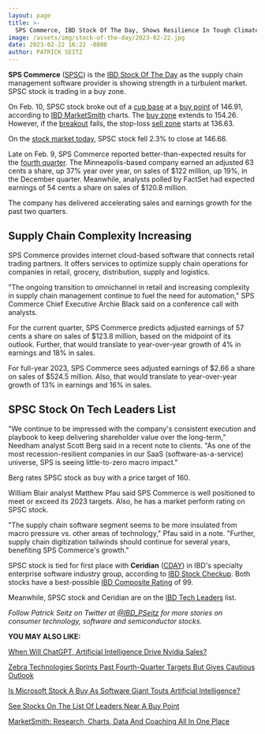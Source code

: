 ```yaml
---
layout: page
title: >-
  SPS Commerce, IBD Stock Of The Day, Shows Resilience In Tough Climate
image: /assets/img/stock-of-the-day/2023-02-22.jpg
date: 2023-02-22 16:22 -0800
author: PATRICK SEITZ
---
```







**SPS Commerce** ([SPSC](https://research.investors.com/quote.aspx?symbol=SPSC)) is the [IBD Stock Of The Day](https://www.investors.com/research/ibd-stock-of-the-day/) as the supply chain management software provider is showing strength in a turbulent market. SPSC stock is trading in a buy zone.




On Feb. 10, SPSC stock broke out of a [cup base](https://www.investors.com/how-to-invest/investors-corner/stock-charts-cup-without-handle-amazingly-easy-to-spot/) at a [buy point](https://www.investors.com/how-to-invest/investors-corner/apple-stock-set-up-proper-buy-point-before-big-rally/) of 146.91, according to [IBD MarketSmith](https://www.investors.com/product/marketsmith/?artProdLink=MarketSmith) charts. The [buy zone](https://www.investors.com/how-to-invest/investors-corner/buy-zone-gives-investors-chance-to-buy-top-stocks-beyond-breakout/) extends to 154.26. However, if the [breakout](https://www.investors.com/how-to-invest/investors-corner/what-is-stock-breakout/) fails, the stop-loss [sell zone](https://www.investors.com/how-to-invest/investors-corner/still-the-no-1-rule-for-stock-investors-always-cut-your-losses-short/) starts at 136.63.


On the [stock market today](https://www.investors.com/news/stock-market-today-stock-market-news/), SPSC stock fell 2.3% to close at 146.66.


Late on Feb. 9, SPS Commerce reported better-than-expected results for the [fourth quarter](https://www.globenewswire.com/news-release/2023/02/09/2605500/12398/en/SPS-Commerce-Reports-Fourth-Quarter-and-Fiscal-Year-2022-Financial-Results.html). The Minneapolis-based company earned an adjusted 63 cents a share, up 37% year over year, on sales of $122 million, up 19%, in the December quarter. Meanwhile, analysts polled by FactSet had expected earnings of 54 cents a share on sales of $120.8 million.


The company has delivered accelerating sales and earnings growth for the past two quarters.


Supply Chain Complexity Increasing
----------------------------------


SPS Commerce provides internet cloud-based software that connects retail trading partners. It offers services to optimize supply chain operations for companies in retail, grocery, distribution, supply and logistics.


"The ongoing transition to omnichannel in retail and increasing complexity in supply chain management continue to fuel the need for automation," SPS Commerce Chief Executive Archie Black said on a conference call with analysts.


For the current quarter, SPS Commerce predicts adjusted earnings of 57 cents a share on sales of $123.8 million, based on the midpoint of its outlook. Further, that would translate to year-over-year growth of 4% in earnings and 18% in sales.


For full-year 2023, SPS Commerce sees adjusted earnings of $2.66 a share on sales of $524.5 million. Also, that would translate to year-over-year growth of 13% in earnings and 16% in sales.


SPSC Stock On Tech Leaders List
-------------------------------


"We continue to be impressed with the company's consistent execution and playbook to keep delivering shareholder value over the long-term," Needham analyst Scott Berg said in a recent note to clients. "As one of the most recession-resilient companies in our SaaS (software-as-a-service) universe, SPS is seeing little-to-zero macro impact."


Berg rates SPSC stock as buy with a price target of 160.


William Blair analyst Matthew Pfau said SPS Commerce is well positioned to meet or exceed its 2023 targets. Also, he has a market perform rating on SPSC stock.


"The supply chain software segment seems to be more insulated from macro pressure vs. other areas of technology," Pfau said in a note. "Further, supply chain digitization tailwinds should continue for several years, benefiting SPS Commerce's growth."


SPSC stock is tied for first place with **Ceridian** ([CDAY](https://research.investors.com/quote.aspx?symbol=CDAY)) in IBD's specialty enterprise software industry group, according to [IBD Stock Checkup](https://research.investors.com/stock-checkup/nasdaq-sps-commerce-spsc.aspx). Both stocks have a best-possible [IBD Composite Rating](https://www.investors.com/how-to-invest/investors-corner/how-to-research-growth-stocks/) of 99.


Meanwhile, SPSC stock and Ceridian are on the [IBD Tech Leaders](https://www.investors.com/data-tables/ibd-tech-leaders-feb-21-2023/) list.



*Follow Patrick Seitz on Twitter at [@IBD\_PSeitz](https://twitter.com/IBD_PSeitz) for more stories on consumer technology, software and semiconductor stocks.*


**YOU MAY ALSO LIKE:**


[When Will ChatGPT, Artificial Intelligence Drive Nvidia Sales?](https://www.investors.com/news/technology/nvidia-stock-when-will-chatgpt-ai-drive-sales/)


[Zebra Technologies Sprints Past Fourth-Quarter Targets But Gives Cautious Outlook](https://www.investors.com/news/technology/zbra-stock-zebra-technologies-sprints-past-q4-targets/)


[Is Microsoft Stock A Buy As Software Giant Touts Artificial Intelligence?](https://www.investors.com/research/microsoft-stock-buy-now/)


[See Stocks On The List Of Leaders Near A Buy Point](https://www.investors.com/product/leaderboard/?artProdLink=Leaderboard)


[MarketSmith: Research, Charts, Data And Coaching All In One Place](https://www.investors.com/product/marketsmith/?artProdLink=MarketSmith)





